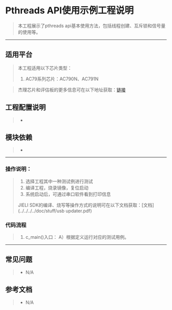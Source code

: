 ﻿# Pthreads API使用示例工程说明

> 本工程展示了pthreads api基本使用方法，包括线程创建、互斥锁和信号量的使用等。
>

---

## 适用平台

> 本工程适用以下芯片类型：
>
> 1. AC79系列芯片：AC790N、AC791N

> 杰理芯片和评估板的更多信息可在以下地址获取：[链接](https://shop321455197.taobao.com/?spm=a230r.7195193.1997079397.2.2a6d391d3n5udo)

## 工程配置说明

> * 

## 模块依赖

> * 

---



### 操作说明：

> 1. 选择工程其中一种测试例进行测试
> 2. 编译工程，烧录镜像，复位启动
> 3. 系统启动后，可通过串口软件看到打印信息
>
> JIELI SDK的编译、烧写等操作方式的说明可在以下文档获取：[文档](../../../../doc/stuff/usb updater.pdf)



### 代码流程

> 1. c_main()入口：
>     A）根据定义运行对应的测试用例。
>
---

## 常见问题

> * N/A

## 参考文档

> * N/A